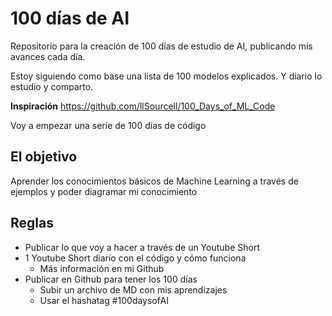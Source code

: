 # 100 días de AI 

Repositorio para la creación de 100 días de estudio de AI, publicando mis avances cada día. 

Estoy siguiendo como base una lista de 100 modelos explicados. Y diario lo estudio y comparto. 

**Inspiración** 
https://github.com/llSourcell/100_Days_of_ML_Code 

Voy a empezar una serie de 100 días de código 

## El objetivo
Aprender los conocimientos básicos de Machine Learning a través de ejemplos y poder diagramar mi conocimiento 

## Reglas 
- Publicar lo que voy a hacer a través de un Youtube Short  
- 1 Youtube Short diario con el código y cómo funciona 
	- Más información en mi Github 
- Publicar en Github para tener los 100 días 
	- Subir un archivo de MD con mis aprendizajes 
	- Usar el hashatag #100daysofAI
